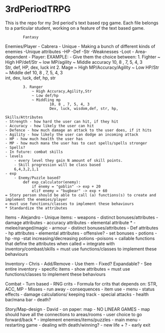 # 3rdPeriodTRPG
This is the repo for my 3rd period's text based rpg game. Each file belongs to a particular student, working on a feature of the text based game. 

			Fantasy
Enemies/Player - Cabrera
	- Unique
		- Making a bunch of different kinds of enemies
			-Unique attributes
				-HP
				-Def
				-Str
				-Weaknesses
				-Loot
	- Area-dependent
	- Player:
	EXAMPLE:
		- Give them the choice between:
			1. Fighter
				~ High HP/def/Str
				~ low MP/agility
				~ Middle accuracy
						10,	8 , 7, 5, 4, 3	
						Str, def, HP, dex, luck int
			2. Mage
				~ High MP/Accuracy/Agility
				~ Low HP/Str
				~ Middle def
						10,	8 , 7, 5, 4, 3	
						int, dex, luck, def, hp, str
						
			3. Ranger
				~ High Accuracy,Agility,Str
				~ Low def/hp
				~ Middling mp
						10,	8 , 7, 5, 4, 3	
						Dex, luck, wisdom,def, str, hp,
						
	Skills/Attributes
	- Strength - how hard the user can hit, if they hit
	- Accuracy - how likely the user can hit
	- Defence - how much damage an attack to the user does, if it hits
	- Agility - how likely the user can dodge an incoming attack
	- HP - how much health the user has
	- MP - how much mana the user has to cast spells/spells stronger
	- Spells?
	- In future: combat skills
	- levels
		- every level they gain N amount of skill points.
		- Skill progression will be class based
		6,4,3,2,1,1
	- exp
		- Enemy/Puzzle based? 
			def exp_calculator(enemy):
				if enemy = "goblin" -> exp + 20
				elif enemy = "bugbear" -> exp + 60
	= Story person should be able to call (a) functions(s) to create and implement the enemies/player
	= must use functions/classes to implement these behaviours
	* Standardize the attributes
Items - Alejandro
	- Unique items:
		- weapons
			- distinct bonuses/attributes
			- damage attributes
			- accuracy attributes
			- elemental attribute *
			- melee/ranged/magic
		- armour
			- distinct bonuses/attributes
			- Def attributes
			- hp attributes
			- elemental attributes
			- offensive? 
			- set bonuses
		- potions
			-hp
			-mp
			-stat increasing/decreasing potions
			-poisons
	= callable functions that define the attributes when called 
	= integrate with inventory/combast/skills
	= must use functions/classes to implement these behaviours
	
Inventory - Chris
	- Add/Remove
	- Use them
	- Fixed? Expandable?
	- See entire inventory
		- specific items
			- show attributes
	= must use functions/classes to implement these behaviours

	
Combat
	- Turn based
	- RNG crits
		- Formula for crits that depends on: STR, ACC, MP
	- Misses
	- run away
		- consequences
	- item use
	- menu
	- status effects
	- damage calculations/ keeping track
	- special attacks
	- health bar/mana bar
	- death?
	

Story/Map-design - David
	- on paper: map
		- NO LINEAR GAMES
		- map should have all the connections to areas/rooms
		- user choice to go forward/back *
	- implement enemies/items/puzzles
	- main menu
	- restarting game
	- dealing with death/winning?
		- new life + ?
	- early exit
	

			


